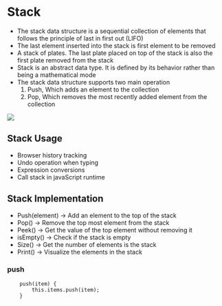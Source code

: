 # Stack

<ul>
    <li> The stack data structure is a sequential collection of elements that follows the principle of last in first out (LIFO) </li>
    <li> The last element inserted into the stack is first element to be removed </li>
    <li> A stack of plates. The last plate placed on top of the stack is also the first plate removed from the stack </li>
    <li> Stack is an abstract data type. It is defined by its behavior rather than being a mathematical mode </li>
    <li>
     The stack data structure supports two main operation 
     <ol>  
        <li> Push, Which adds an element to the collection </li>
        <li> Pop, Which removes the most recently added element from the collection </li>
     </ol>
    </li> 
</ul>


<img src="https://cdn.programiz.com/sites/tutorial2program/files/stack.png">


## Stack Usage

<ul>
    <li> Browser history tracking </li>
    <li> Undo operation when typing </li>
    <li> Expression conversions </li>
    <li> Call stack in javaScript runtime </li>
</ul>


## Stack Implementation


<ul>
    <li> Push(element) -> Add an element to the top of the stack </li>
    <li> Pop() -> Remove the top most element from the stack</li>
    <li> Peek() -> Get the value of the top element without removing it</li>
    <li> isEmpty() -> Check if the stack is empty</li>
    <li> Size() -> Get the number of elements is the stack</li>
    <li> Print() -> Visualize the elements in the stack</li>
</ul>


### push 

```text
    push(item) {
        this.items.push(item);
    }
```




